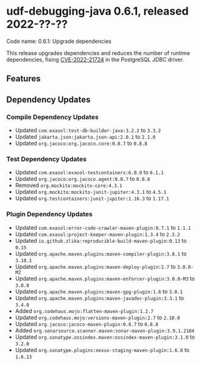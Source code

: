 # udf-debugging-java 0.6.1, released 2022-??-??

Code name: 0.6.1: Upgrade dependencies

This release upgrades dependencies and reduces the number of runtime dependencies, fixing [CVE-2022-21724](https://ossindex.sonatype.org/vulnerability/0f319d1b-e964-4471-bded-db3aeb3c3a29?component-type=maven&component-name=org.postgresql.postgresql&utm_source=ossindex-client&utm_medium=integration&utm_content=1.1.1) in the PostgreSQL JDBC driver.

## Features

## Dependency Updates

### Compile Dependency Updates

* Updated `com.exasol:test-db-builder-java:3.2.2` to `3.3.2`
* Updated `jakarta.json:jakarta.json-api:2.0.1` to `2.1.0`
* Updated `org.jacoco:org.jacoco.core:0.8.7` to `0.8.8`

### Test Dependency Updates

* Updated `com.exasol:exasol-testcontainers:6.0.0` to `6.1.1`
* Updated `org.jacoco:org.jacoco.agent:0.8.7` to `0.8.8`
* Removed `org.mockito:mockito-core:4.3.1`
* Updated `org.mockito:mockito-junit-jupiter:4.3.1` to `4.5.1`
* Updated `org.testcontainers:junit-jupiter:1.16.3` to `1.17.1`

### Plugin Dependency Updates

* Updated `com.exasol:error-code-crawler-maven-plugin:0.7.1` to `1.1.1`
* Updated `com.exasol:project-keeper-maven-plugin:1.3.4` to `2.3.2`
* Updated `io.github.zlika:reproducible-build-maven-plugin:0.13` to `0.15`
* Updated `org.apache.maven.plugins:maven-compiler-plugin:3.8.1` to `3.10.1`
* Updated `org.apache.maven.plugins:maven-deploy-plugin:2.7` to `3.0.0-M2`
* Updated `org.apache.maven.plugins:maven-enforcer-plugin:3.0.0-M3` to `3.0.0`
* Updated `org.apache.maven.plugins:maven-gpg-plugin:1.6` to `3.0.1`
* Updated `org.apache.maven.plugins:maven-javadoc-plugin:3.3.1` to `3.4.0`
* Added `org.codehaus.mojo:flatten-maven-plugin:1.2.7`
* Updated `org.codehaus.mojo:versions-maven-plugin:2.7` to `2.10.0`
* Updated `org.jacoco:jacoco-maven-plugin:0.8.7` to `0.8.8`
* Added `org.sonarsource.scanner.maven:sonar-maven-plugin:3.9.1.2184`
* Updated `org.sonatype.ossindex.maven:ossindex-maven-plugin:3.1.0` to `3.2.0`
* Updated `org.sonatype.plugins:nexus-staging-maven-plugin:1.6.8` to `1.6.13`
